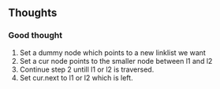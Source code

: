 ##  Thoughts

###  Good thought
1.  Set a dummy node which points to a new linklist we want
2.  Set a cur node points to the smaller node between l1 and l2
3.  Continue step 2 untill l1 or l2 is traversed.
4.  Set cur.next to l1 or l2 which is left. 